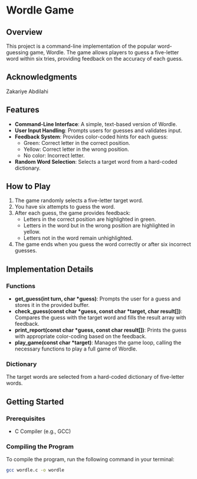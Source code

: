 # Wordle Game

## Overview

This project is a command-line implementation of the popular word-guessing game, Wordle. The game allows players to guess a five-letter word within six tries, providing feedback on the accuracy of each guess.

## Acknowledgments

Zakariye Abdilahi

## Features

- **Command-Line Interface**: A simple, text-based version of Wordle.
- **User Input Handling**: Prompts users for guesses and validates input.
- **Feedback System**: Provides color-coded hints for each guess:
  - Green: Correct letter in the correct position.
  - Yellow: Correct letter in the wrong position.
  - No color: Incorrect letter.
- **Random Word Selection**: Selects a target word from a hard-coded dictionary.

## How to Play

1. The game randomly selects a five-letter target word.
2. You have six attempts to guess the word.
3. After each guess, the game provides feedback:
   - Letters in the correct position are highlighted in green.
   - Letters in the word but in the wrong position are highlighted in yellow.
   - Letters not in the word remain unhighlighted.
4. The game ends when you guess the word correctly or after six incorrect guesses.

## Implementation Details

### Functions

- **get_guess(int turn, char *guess)**: Prompts the user for a guess and stores it in the provided buffer.
- **check_guess(const char *guess, const char *target, char result[])**: Compares the guess with the target word and fills the result array with feedback.
- **print_report(const char *guess, const char result[])**: Prints the guess with appropriate color-coding based on the feedback.
- **play_game(const char *target)**: Manages the game loop, calling the necessary functions to play a full game of Wordle.

### Dictionary

The target words are selected from a hard-coded dictionary of five-letter words.

## Getting Started

### Prerequisites

- C Compiler (e.g., GCC)

### Compiling the Program

To compile the program, run the following command in your terminal:
```sh
gcc wordle.c -o wordle




